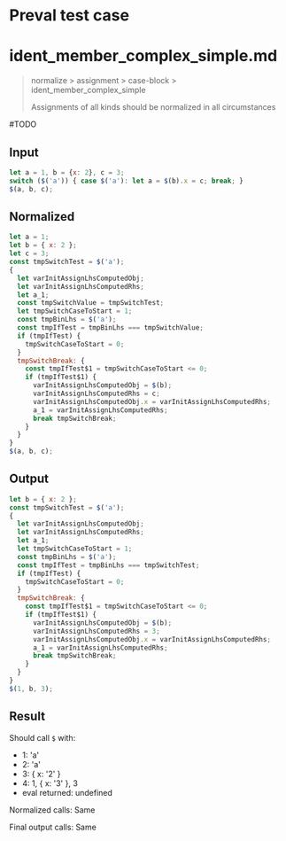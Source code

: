 # Preval test case

# ident_member_complex_simple.md

> normalize > assignment > case-block > ident_member_complex_simple
>
> Assignments of all kinds should be normalized in all circumstances

#TODO

## Input

`````js filename=intro
let a = 1, b = {x: 2}, c = 3;
switch ($('a')) { case $('a'): let a = $(b).x = c; break; }
$(a, b, c);
`````

## Normalized

`````js filename=intro
let a = 1;
let b = { x: 2 };
let c = 3;
const tmpSwitchTest = $('a');
{
  let varInitAssignLhsComputedObj;
  let varInitAssignLhsComputedRhs;
  let a_1;
  const tmpSwitchValue = tmpSwitchTest;
  let tmpSwitchCaseToStart = 1;
  const tmpBinLhs = $('a');
  const tmpIfTest = tmpBinLhs === tmpSwitchValue;
  if (tmpIfTest) {
    tmpSwitchCaseToStart = 0;
  }
  tmpSwitchBreak: {
    const tmpIfTest$1 = tmpSwitchCaseToStart <= 0;
    if (tmpIfTest$1) {
      varInitAssignLhsComputedObj = $(b);
      varInitAssignLhsComputedRhs = c;
      varInitAssignLhsComputedObj.x = varInitAssignLhsComputedRhs;
      a_1 = varInitAssignLhsComputedRhs;
      break tmpSwitchBreak;
    }
  }
}
$(a, b, c);
`````

## Output

`````js filename=intro
let b = { x: 2 };
const tmpSwitchTest = $('a');
{
  let varInitAssignLhsComputedObj;
  let varInitAssignLhsComputedRhs;
  let a_1;
  let tmpSwitchCaseToStart = 1;
  const tmpBinLhs = $('a');
  const tmpIfTest = tmpBinLhs === tmpSwitchTest;
  if (tmpIfTest) {
    tmpSwitchCaseToStart = 0;
  }
  tmpSwitchBreak: {
    const tmpIfTest$1 = tmpSwitchCaseToStart <= 0;
    if (tmpIfTest$1) {
      varInitAssignLhsComputedObj = $(b);
      varInitAssignLhsComputedRhs = 3;
      varInitAssignLhsComputedObj.x = varInitAssignLhsComputedRhs;
      a_1 = varInitAssignLhsComputedRhs;
      break tmpSwitchBreak;
    }
  }
}
$(1, b, 3);
`````

## Result

Should call `$` with:
 - 1: 'a'
 - 2: 'a'
 - 3: { x: '2' }
 - 4: 1, { x: '3' }, 3
 - eval returned: undefined

Normalized calls: Same

Final output calls: Same
